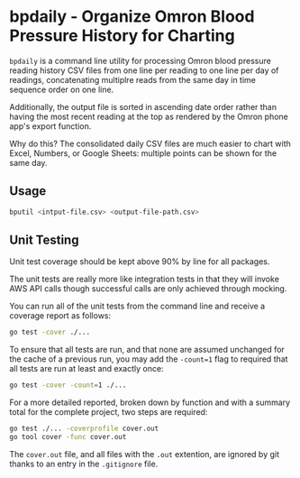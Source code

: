 # bpdaily - Organize Omron Blood Pressure History for Charting

`bpdaily` is a command line utility for processing Omron blood pressure reading history
CSV files from one line per reading to one line per day of readings, concatenating
multiplre reads from the same day in time sequence order on one line.

Additionally, the output file is sorted in ascending date order rather than having the
most recent reading at the top as rendered by the Omron phone app's export function.

Why do this? The consolidated daily CSV files are much easier to chart with Excel,
Numbers, or Google Sheets: multiple points can be shown for the same day.

## Usage

```bash
bputil <intput-file.csv> <output-file-path.csv>
```

## Unit Testing

Unit test coverage should be kept above 90% by line for all packages.

The unit tests are really more like integration tests in that they will invoke
AWS API calls though successful calls are only achieved through mocking.

You can run all of the unit tests from the command line and receive a coverage
report as follows:

```bash
go test -cover ./...
```

To ensure that all tests are run, and that none are assumed unchanged for the
cache of a previous run, you may add the `-count=1` flag to required that all
tests are run at least and exactly once:

```bash
go test -cover -count=1 ./...
```

For a more detailed reported, broken down by function and with a summary total 
for the complete project, two steps are required:

```bash
go test ./... -coverprofile cover.out
go tool cover -func cover.out
```

The `cover.out` file, and all files with the `.out` extention, are ignored by
git thanks to an entry in the `.gitignore` file.
